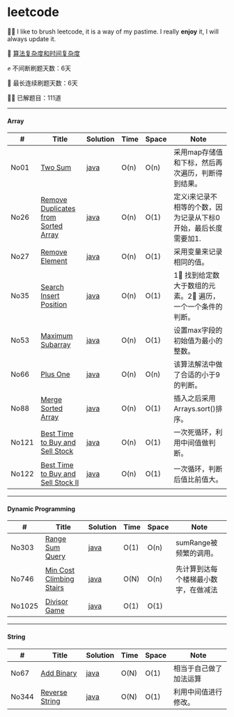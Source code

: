 # leetcode

🚴‍♀️ I like to brush leetcode, it is a way of my pastime. I really **enjoy** it, I will always update it.

📖 [算法复杂度和时间复杂度](https://zhuanlan.zhihu.com/p/50479555)

✊ 不间断刷题天数：6天

🐘 最长连续刷题天数：6天

🧗‍♂️ 已解题目：111道

-------

#### Array

| #     | Title                                                        | Solution                                                     | Time | Space | Note                                                         |
| ----- | ------------------------------------------------------------ | ------------------------------------------------------------ | ---- | ----- | ------------------------------------------------------------ |
| No01  | [Two Sum](https://leetcode.com/problems/two-sum/)            | [java](https://github.com/tujietg/Algorithm/blob/master/leetcode/Array/No01.java) | O(n) | O(n)  | 采用map存储值和下标，然后再次遍历，判断得到结果。            |
| No26  | [Remove Duplicates from Sorted Array](<https://leetcode.com/problems/remove-duplicates-from-sorted-array/>) | [java](<https://github.com/tujietg/Algorithm/blob/master/leetcode/Array/No26.java>) | O(n) | O(1)  | 定义i来记录不相等的个数，因为记录从下标0开始，最后长度需要加1. |
| No27  | [Remove Element](<https://leetcode.com/problems/remove-element/>) | [java](<https://github.com/tujietg/Algorithm/blob/master/leetcode/Array/No27.java>) | O(n) | O(1)  | 采用变量来记录相同的值。                                     |
| No35  | [Search Insert Position](<https://leetcode.com/problems/search-insert-position/>) | [java](<https://github.com/tujietg/Algorithm/blob/master/leetcode/Array/No35.java>) | O(n) | O(1)  | 1⃣ 找到给定数大于数组的元素。2⃣ 遍历，一个一个条件的判断。     |
| No53  | [Maximum Subarray](<https://leetcode.com/problems/maximum-subarray/>) | [java](<https://github.com/tujietg/Algorithm/blob/master/leetcode/Array/No53.java>) | O(n) | O(1)  | 设置max字段的初始值为最小的整数。                            |
| No66  | [Plus One](<https://leetcode.com/problems/plus-one/>)        | [java](<https://github.com/tujietg/Algorithm/blob/master/leetcode/Array/No66.java>) | O(n) | O(n)  | 该算法解法中做了合适的小于9的判断。                          |
| No88  | [Merge Sorted Array](<https://leetcode.com/problems/merge-sorted-array/>) | [java](<https://github.com/tujietg/Algorithm/blob/master/leetcode/Array/No88.java>) | O(n) | O(1)  | 插入之后采用Arrays.sort()排序。                              |
| No121 | [Best Time to Buy and Sell Stock](<https://leetcode.com/problems/best-time-to-buy-and-sell-stock/>) | [java](<https://github.com/tujietg/Algorithm/blob/master/leetcode/Array/No121.java>) | O(n) | O(1)  | 一次死循环，利用中间值做判断。                               |
| No122 | [Best Time to Buy and Sell Stock II](<https://leetcode.com/problems/best-time-to-buy-and-sell-stock-ii/>) | [java]()                                                     | O(n) | O(1)  | 一次循环，判断后值比前值大。                                 |

-------

#### Dynamic Programming

| #      | Title                                                        | Solution | Time | Space | Note                                 |
| ------ | ------------------------------------------------------------ | -------- | ---- | ----- | ------------------------------------ |
| No303  | [Range Sum Query](https://leetcode.com/problems/range-sum-query-immutable/) | [java]() | O(1) | O(n)  | sumRange被频繁的调用。               |
| No746  | [Min Cost Climbing Stairs](https://leetcode.com/problems/min-cost-climbing-stairs/) | [java]() | O(N) | O(n)  | 先计算到达每个楼梯最小数字，在做减法 |
| No1025 | [Divisor Game](https://leetcode.com/problems/divisor-game/)  | [java]() | O(1) | O(1)  |                                      |

-----

#### String

| #     | Title                                                        | Solution | Time | Space | Note                   |
| ----- | ------------------------------------------------------------ | -------- | ---- | ----- | ---------------------- |
| No67  | [Add Binary](https://leetcode.com/problems/add-binary/)      | [java]() | O(N) | O(1)  | 相当于自己做了加法运算 |
| No344 | [Reverse String](https://leetcode.com/problems/reverse-string/) | [java]() | O(N) | O(1)  | 利用中间值进行修改。   |

